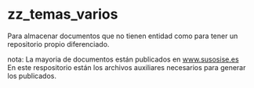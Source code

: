 # zz_temas_varios
Para almacenar documentos que no tienen entidad como para tener un repositorio propio diferenciado.

nota: La mayoria de documentos están publicados en www.susosise.es  
En este respositorio están los archivos auxiliares necesarios para generar los publicados.
